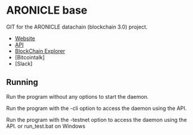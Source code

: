 # ARONICLE base 
GIT for the ARONICLE datachain (blockchain 3.0) project.

* [Website](http://datachains.world)
* [API](http://datachains.world)
* [BlockChain Explorer](http://datachains.world)
* [Bitcointalk]
* [Slack]

## Running
Run the program without any options to start the daemon.

Run the program with the -cli option to access the daemon using the API.

Run the program with the -testnet option to access the daemon using the API.
or run_test.bat on Windows

